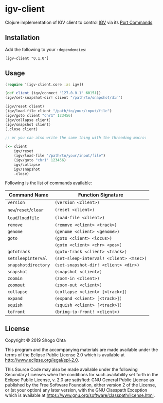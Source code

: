 # igv-client

Clojure implementation of IGV client to control [IGV](http://software.broadinstitute.org/software/igv/) via its [Port Commands](http://software.broadinstitute.org/software/igv/automation#PORTCOMMANDS)

## Installation

Add the following to your `:dependencies`:

```
[igv-client "0.1.0"]
```

## Usage

```clojure
(require '[igv-client.core :as igv])

(def client (igv/connect "127.0.0.1" 60151))
(igv/set-snapshot-dir! client "/path/to/snapshot/dir")

(igv/reset client)
(igv/load-file client "/path/to/your/input/file")
(igv/goto client "chr1" 123456)
(igv/collapse client)
(igv/snapshot client)
(.close client)

;; or you can also write the same thing with the threading macro:

(-> client
    igv/reset
    (igv/load-file "/path/to/your/input/file")
    (igv/goto "chr1" 123456)
    igv/collapse
    igv/snapshot
    .close)
```

Following is the list of commands available:

| Command Name          | Function Signature                      |
|-----------------------|-----------------------------------------|
| `version`             | `(version <client>)`                    |
| `new`/`reset`/`clear` | `(reset <client>)`                      |
| `load`/`loadfile`     | `(load-file <client>)`                  |
| `remove`              | `(remove <client> <track>)`             |
| `genome`              | `(genome <client> <genome>)`            |
| `goto`                | `(goto <client> <locus>)`               |
|                       | `(goto <client> <chr> <pos>)`           |
| `gototrack`           | `(goto-track <client> <track>)`         |
| `setsleepinterval`    | `(set-sleep-interval! <client> <msec>)` |
| `snapshotdirectory`   | `(set-snapshot-dir! <client> <dir>)`    |
| `snapshot`            | `(snapshot <client>)`                   |
| `zoomin`              | `(zoom-in <client>)`                    |
| `zoomout`             | `(zoom-out <client>)`                   |
| `collapse`            | `(collapse <client> [<track>])`         |
| `expand`              | `(expand <client> [<track>])`           |
| `squish`              | `(squish <client> [<track>])`           |
| `tofront`             | `(bring-to-front! <client>)`            |

## License

Copyright © 2019 Shogo Ohta

This program and the accompanying materials are made available under the
terms of the Eclipse Public License 2.0 which is available at
http://www.eclipse.org/legal/epl-2.0.

This Source Code may also be made available under the following Secondary
Licenses when the conditions for such availability set forth in the Eclipse
Public License, v. 2.0 are satisfied: GNU General Public License as published by
the Free Software Foundation, either version 2 of the License, or (at your
option) any later version, with the GNU Classpath Exception which is available
at https://www.gnu.org/software/classpath/license.html.
